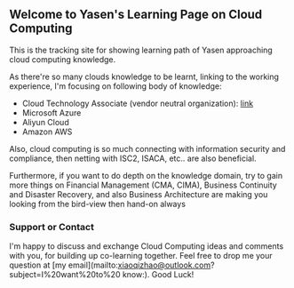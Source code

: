 ## Welcome to Yasen's Learning Page on Cloud Computing

This is the tracking site for showing learning path of Yasen approaching cloud computing knowledge.

As there're so many clouds knowledge to be learnt, linking to the working experience, I'm focusing on following body of knowledge:

- Cloud Technology Associate (vendor neutral organization): [link](https://www.cloudcredential.org/certifications/cloud/cta/)
- Microsoft Azure
- Aliyun Cloud
- Amazon AWS

Also, cloud computing is so much connecting with information security and compliance, then netting with ISC2, ISACA, etc.. are also beneficial.

Furthermore, if you want to do depth on the knowledge domain, try to gain more things on Financial Management (CMA, CIMA), Business Continuity and Disaster Recovery, and also Business Architecture are making you looking from the bird-view then hand-on always

### Support or Contact

I'm happy to discuss and exchange Cloud Computing ideas and comments with you, for building up co-learning together. Feel free to drop me your question at [my email](mailto:xiaoqizhao@outlook.com?subject=I%20want%20to%20 know:). Good Luck!